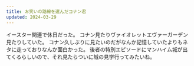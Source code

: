 ```yaml
---
title: お笑いの路線を選んだコナン君
updated: 2024-03-29
---
```


イースター関連で休日だった。
コナン見たりヴァイオレットエヴァーガーデン見たりしていた。
コナン久しぶりに見たいのだがなんか記憶していたよりもネタに走っておりなんか面白かった。
後者の特別エピソードにマンハイム城が出てくるらしいので、それ見たらついに城の見学行ってみたいね。
